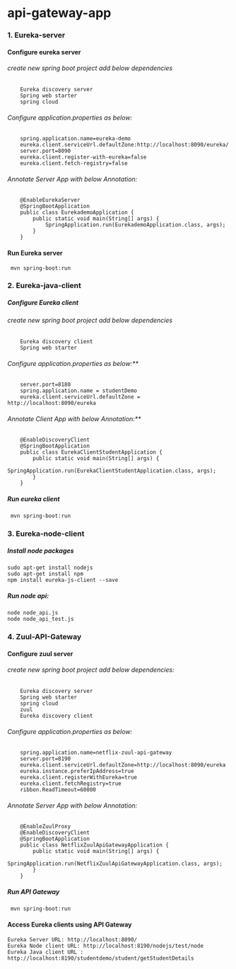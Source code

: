 # api-gateway-app

### 1. Eureka-server

#### Configure eureka server
   ###### create new spring boot project add below dependencies
        Eureka discovery server
        Spring web starter
        spring cloud
        
   ###### Configure application.properties as below:
        spring.application.name=eureka-demo
        eureka.client.serviceUrl.defaultZone:http://localhost:8090/eureka/
        server.port=8090
        eureka.client.register-with-eureka=false
        eureka.client.fetch-registry=false
        
   ###### Annotate Server App with below Annotation:
        @EnableEurekaServer
        @SpringBootApplication
        public class EurekademoApplication {
        	public static void main(String[] args) {
        		SpringApplication.run(EurekademoApplication.class, args);
        	}
        }

#### Run Eureka server
  ``` mvn spring-boot:run```

### 2. Eureka-java-client
	
##### Configure Eureka client
   ###### create new spring boot project add below dependencies
        Eureka discovery client
        Spring web starter
        
   ###### Configure application.properties as below:**
        server.port=8180
        spring.application.name = studentDemo
        eureka.client.serviceUrl.defaultZone = http://localhost:8090/eureka
        
   ###### Annotate Client App with below Annotation:**
        @EnableDiscoveryClient
        @SpringBootApplication
        public class EurekaClientStudentApplication {
        	public static void main(String[] args) {
        		SpringApplication.run(EurekaClientStudentApplication.class, args);
        	}
        }
##### Run eureka client
  ``` mvn spring-boot:run```

### 3. Eureka-node-client
   ##### Install node packages
    sudo apt-get install nodejs
    sudo apt-get install npm
    npm install eureka-js-client --save

##### Run node api:
    node node_api.js
    node node_api_test.js

### 4. Zuul-API-Gateway

#### Configure zuul server
   ###### create new spring boot project add below dependencies:
        Eureka discovery server
        Spring web starter
        spring cloud
        zuul
        Eureka discovery client
        
   ###### Configure application.properties as below:
        spring.application.name=netflix-zuul-api-gateway
        server.port=8190
        eureka.client.serviceUrl.defaultZone=http://localhost:8090/eureka
        eureka.instance.preferIpAddress=true
        eureka.client.registerWithEureka=true
        eureka.client.fetchRegistry=true
        ribbon.ReadTimeout=60000
   ###### Annotate Server App with below Annotation:
        @EnableZuulProxy
        @EnableDiscoveryClient
        @SpringBootApplication
        public class NetflixZuulApiGatewayApplication {
        	public static void main(String[] args) {
        		SpringApplication.run(NetflixZuulApiGatewayApplication.class, args);
        	}
        }

##### Run API Gateway
  ``` mvn spring-boot:run```

#### Access Eureka clients using API Gateway   
    Eureka Server URL: http://localhost:8090/
    Eureka Node client URL: http://localhost:8190/nodejs/test/node
    Eureka Java client URL : http://localhost:8190/studentdemo/student/getStudentDetails


